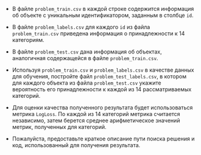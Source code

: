 * В файле `problem_train.csv` в каждой строке содержится информация об объекте
с уникальным идентификатором, заданным в столбце `id`.

* В файле `problem_labels.csv` для каждого `id` из файла `problem_train.csv` приведена информация о
принадлежности к 14 категориям.

* В файле `problem_test.csv` дана информация об объектах, аналогичная содержащейся в файле
`problem_train.csv`.

* Используя `problem_train.csv` и `problem_labels.csv` в качестве данных для обучения, постройте файл
`problem_test_labels.csv`, в котором для каждого объекта из файла `problem_test.csv` укажите
вероятность его принадлежности к каждой из 14 рассматриваемых категорий.

* Для оценки качества полученного результата будет использоваться метрика `LogLoss`. По каждой из 14 
категорий метрика считается независимо, затем берется среднее арифметическое значений метрик,
полученных для категорий.

* Пожалуйста, предоставьте краткое описание пути поиска решения и код, использованный для получения
результата.